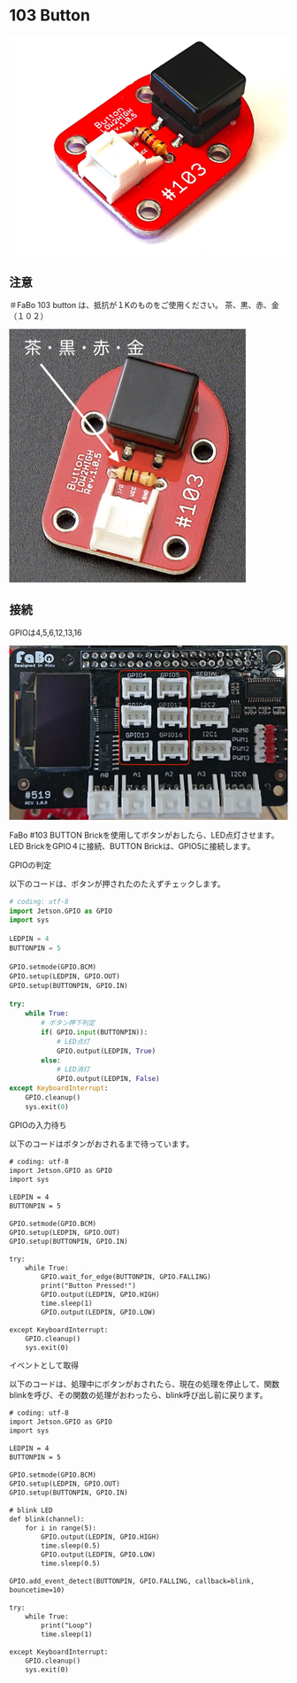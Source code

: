 # 103 Button

![](./../img/103_BUTTON/button103.jpg)

## 注意

＃FaBo 103 button は、抵抗が１Kのものをご使用ください。
茶、黒、赤、金（１０２）

![](./../img/103_BUTTON/103_Button_102.png)

## 接続

GPIOは4,5,6,12,13,16

![](./../img/share/gpio_pin.jpg)


FaBo #103 BUTTON Brickを使用してボタンがおしたら、LED点灯させます。
LED BrickをGPIO４に接続、BUTTON Brickは、GPIO5に接続します。


GPIOの判定

以下のコードは、ボタンが押されたのたえずチェックします。

```python
# coding: utf-8
import Jetson.GPIO as GPIO
import sys

LEDPIN = 4
BUTTONPIN = 5

GPIO.setmode(GPIO.BCM)
GPIO.setup(LEDPIN, GPIO.OUT)
GPIO.setup(BUTTONPIN, GPIO.IN)

try:
    while True:
        # ボタン押下判定
        if( GPIO.input(BUTTONPIN)):
            # LED点灯
            GPIO.output(LEDPIN, True)
        else:
            # LED消灯
            GPIO.output(LEDPIN, False)
except KeyboardInterrupt:
    GPIO.cleanup()
    sys.exit(0)
```


GPIOの入力待ち

以下のコードはボタンがおされるまで待っています。

```
# coding: utf-8
import Jetson.GPIO as GPIO
import sys

LEDPIN = 4
BUTTONPIN = 5

GPIO.setmode(GPIO.BCM)
GPIO.setup(LEDPIN, GPIO.OUT)
GPIO.setup(BUTTONPIN, GPIO.IN)

try:
    while True:
		GPIO.wait_for_edge(BUTTONPIN, GPIO.FALLING)
		print("Button Pressed!")
		GPIO.output(LEDPIN, GPIO.HIGH)
		time.sleep(1)
		GPIO.output(LEDPIN, GPIO.LOW)

except KeyboardInterrupt:
    GPIO.cleanup()
    sys.exit(0)
```

イベントとして取得

以下のコードは、処理中にボタンがおされたら、現在の処理を停止して、関数blinkを呼び、その関数の処理がおわったら、blink呼び出し前に戻ります。

```
# coding: utf-8
import Jetson.GPIO as GPIO
import sys

LEDPIN = 4
BUTTONPIN = 5

GPIO.setmode(GPIO.BCM)
GPIO.setup(LEDPIN, GPIO.OUT)
GPIO.setup(BUTTONPIN, GPIO.IN)

# blink LED 
def blink(channel):
    for i in range(5):
        GPIO.output(LEDPIN, GPIO.HIGH)
        time.sleep(0.5)
        GPIO.output(LEDPIN, GPIO.LOW)
        time.sleep(0.5)

GPIO.add_event_detect(BUTTONPIN, GPIO.FALLING, callback=blink, bouncetime=10)

try:
    while True:
    	print("Loop")
		time.sleep(1)

except KeyboardInterrupt:
    GPIO.cleanup()
    sys.exit(0)
```
